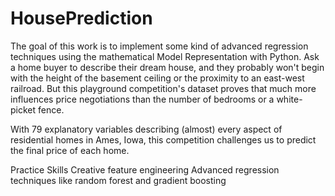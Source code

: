 # HousePrediction

The goal of this work is to implement some kind of advanced regression techniques using the mathematical Model Representation with Python. Ask a home buyer to describe their dream house, and they probably won't begin with the height of the basement ceiling or the proximity to an east-west railroad. But this playground competition's dataset proves that much more influences price negotiations than the number of bedrooms or a white-picket fence.

With 79 explanatory variables describing (almost) every aspect of residential homes in Ames, Iowa, this competition challenges us to predict the final price of each home.

Practice Skills
Creative feature engineering 
Advanced regression techniques like random forest and gradient boosting
